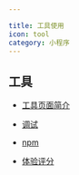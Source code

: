 ```yaml
---

title: 工具使用
icon: tool
category: 小程序
---
```


## 工具

- [工具页面简介](interface.md)

- [调试](debug.md)

- [npm](npm.md)

- [体验评分](audit.md)
